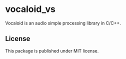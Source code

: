 # vocaloid_vs
Vocaloid is an audio simple processing library in C/C++.

## License
This package is published under MIT license.